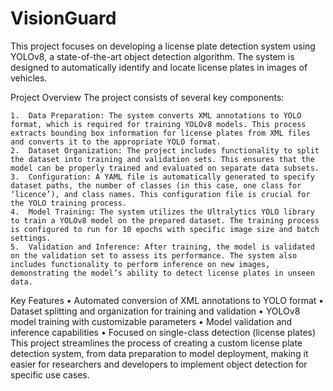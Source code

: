 # VisionGuard

This project focuses on developing a license plate detection system using YOLOv8, a state-of-the-art object detection algorithm. The system is designed to automatically identify and locate license plates in images of vehicles.

Project Overview
The project consists of several key components:

	1.	Data Preparation: The system converts XML annotations to YOLO format, which is required for training YOLOv8 models. This process extracts bounding box information for license plates from XML files and converts it to the appropriate YOLO format.
	2.	Dataset Organization: The project includes functionality to split the dataset into training and validation sets. This ensures that the model can be properly trained and evaluated on separate data subsets.
	3.	Configuration: A YAML file is automatically generated to specify dataset paths, the number of classes (in this case, one class for ‘licence’), and class names. This configuration file is crucial for the YOLO training process.
	4.	Model Training: The system utilizes the Ultralytics YOLO library to train a YOLOv8 model on the prepared dataset. The training process is configured to run for 10 epochs with specific image size and batch settings.
	5.	Validation and Inference: After training, the model is validated on the validation set to assess its performance. The system also includes functionality to perform inference on new images, demonstrating the model’s ability to detect license plates in unseen data.
 
Key Features
	•	Automated conversion of XML annotations to YOLO format
	•	Dataset splitting and organization for training and validation
	•	YOLOv8 model training with customizable parameters
	•	Model validation and inference capabilities
	•	Focused on single-class detection (license plates)
This project streamlines the process of creating a custom license plate detection system, from data preparation to model deployment, making it easier for researchers and developers to implement object detection for specific use cases.
